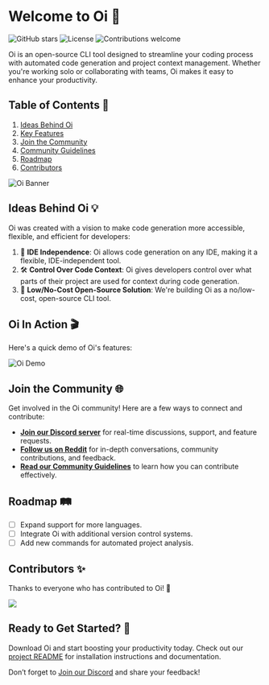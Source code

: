 # Welcome to Oi 🚀

![GitHub stars](https://img.shields.io/github/stars/your-repo?style=social)
![License](https://img.shields.io/github/license/your-repo)
![Contributions welcome](https://img.shields.io/badge/contributions-welcome-brightgreen.svg)

Oi is an open-source CLI tool designed to streamline your coding process with automated code generation and project context management. Whether you're working solo or collaborating with teams, Oi makes it easy to enhance your productivity.

## Table of Contents 📖

1. [Ideas Behind Oi](#ideas-behind-oi)
2. [Key Features](#key-features)
3. [Join the Community](#join-the-community)
4. [Community Guidelines](#community-guidelines)
5. [Roadmap](#roadmap)
6. [Contributors](#contributors)


![Oi Banner](https://link-to-your-image)

## Ideas Behind Oi 💡

Oi was created with a vision to make code generation more accessible, flexible, and efficient for developers:

1. 🚀 **IDE Independence**: Oi allows code generation on any IDE, making it a flexible, IDE-independent tool.
2. 🛠 **Control Over Code Context**: Oi gives developers control over what parts of their project are used for context during code generation.
3. 💸 **Low/No-Cost Open-Source Solution**: We're building Oi as a no/low-cost, open-source CLI tool.

## Oi In Action 🎬

Here's a quick demo of Oi's features:

![Oi Demo](https://link-to-your-gif-or-screenshot)

## Join the Community 🌐

Get involved in the Oi community! Here are a few ways to connect and contribute:

- **[Join our Discord server](#)** for real-time discussions, support, and feature requests.
- **[Follow us on Reddit](#)** for in-depth conversations, community contributions, and feedback.
- **[Read our Community Guidelines](#)** to learn how you can contribute effectively.

## Roadmap 🛤️

- [ ] Expand support for more languages.
- [ ] Integrate Oi with additional version control systems.
- [ ] Add new commands for automated project analysis.

## Contributors ✨

Thanks to everyone who has contributed to Oi! 🙌

<a href="https://github.com/your-repo/contributors">
  <img src="https://contrib.rocks/image?repo=your-repo" />
</a>

## Ready to Get Started? 🚀

Download Oi and start boosting your productivity today. Check out our [project README](https://github.com/your-repo-link) for installation instructions and documentation.

Don’t forget to [Join our Discord](#) and share your feedback!
